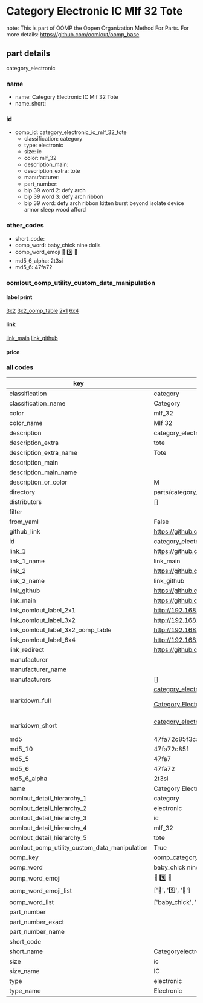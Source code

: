 # Category Electronic IC Mlf 32 Tote  

note: This is part of OOMP the Oopen Organization Method For Parts. For more details: https://github.com/oomlout/oomp_base

##  part details
  



category_electronic



### name
* name: Category Electronic IC Mlf 32 Tote
* name_short: 
### id
* oomp_id: category_electronic_ic_mlf_32_tote
  * classification: category
  * type: electronic
  * size: ic
  * color: mlf_32
  * description_main: 
  * description_extra: tote
  * manufacturer: 
  * part_number: 
  * bip 39 word 2: defy arch
  * bip 39 word 3: defy arch ribbon
  * bip 39 word: defy arch ribbon kitten burst beyond isolate device armor sleep wood afford

### other_codes
* short_code: 
* oomp_word: baby_chick nine dolls
* oomp_word_emoji :baby_chick: :nine: :dolls:
* md5_6_alpha: 2t3si
* md5_6: 47fa72






### oomlout_oomp_utility_custom_data_manipulation
#### label print
[3x2](http://192.168.1.245:1112/?label=oomp%202t3si)
[3x2_oomp_table](http://192.168.1.108:1112/?label=oomp%202t3si)
[2x1](http://192.168.1.242:1112/?label=oomp%202t3si)
[6x4](http://192.168.1.55:1112/?label=oomp%202t3si)    

#### link

[link_main](https://github.com/oomlout/oomlout_oomp_version_1_messy/tree/main/parts/category_electronic_ic_mlf_32_tote) [link_github](https://github.com/oomlout/oomlout_oomp_version_1_messy/tree/main/parts/category_electronic_ic_mlf_32_tote)                             

#### price







### all codes 
| key | value |  
| --- | --- |  
| classification | category |  
| classification_name | Category |  
| color | mlf_32 |  
| color_name | Mlf 32 |  
| description | category_electronic |  
| description_extra | tote |  
| description_extra_name | Tote |  
| description_main |  |  
| description_main_name |  |  
| description_or_color | M  |  
| directory | parts/category_electronic_ic_mlf_32_tote |  
| distributors | [] |  
| filter |  |  
| from_yaml | False |  
| github_link | https://github.com/oomlout/oomlout_oomp_part_src/tree/main/parts/category_electronic_ic_mlf_32_tote |  
| id | category_electronic_ic_mlf_32_tote |  
| link_1 | https://github.com/oomlout/oomlout_oomp_version_1_messy/tree/main/parts/category_electronic_ic_mlf_32_tote |  
| link_1_name | link_main |  
| link_2 | https://github.com/oomlout/oomlout_oomp_version_1_messy/tree/main/parts/category_electronic_ic_mlf_32_tote |  
| link_2_name | link_github |  
| link_github | https://github.com/oomlout/oomlout_oomp_version_1_messy/tree/main/parts/category_electronic_ic_mlf_32_tote |  
| link_main | https://github.com/oomlout/oomlout_oomp_version_1_messy/tree/main/parts/category_electronic_ic_mlf_32_tote |  
| link_oomlout_label_2x1 | http://192.168.1.242:1112/?label=oomp%202t3si |  
| link_oomlout_label_3x2 | http://192.168.1.245:1112/?label=oomp%202t3si |  
| link_oomlout_label_3x2_oomp_table | http://192.168.1.108:1112/?label=oomp%202t3si |  
| link_oomlout_label_6x4 | http://192.168.1.55:1112/?label=oomp%202t3si |  
| link_redirect | https://github.com/oomlout/oomlout_oomp_version_1_messy/tree/main/parts/category_electronic_ic_mlf_32_tote |  
| manufacturer |  |  
| manufacturer_name |  |  
| manufacturers | [] |  
| markdown_full | [category_electronic_ic_mlf_32_tote](none)<br>[](none)<br>[Category Electronic Ic Mlf 32 Tote](none)<br><br> |  
| markdown_short | [category_electronic_ic_mlf_32_tote](none)<br><br> |  
| md5 | 47fa72c85f3caed0570f67b57202c1cd |  
| md5_10 | 47fa72c85f |  
| md5_5 | 47fa7 |  
| md5_6 | 47fa72 |  
| md5_6_alpha | 2t3si |  
| name | Category Electronic IC Mlf 32 Tote |  
| oomlout_detail_hierarchy_1 | category |  
| oomlout_detail_hierarchy_2 | electronic |  
| oomlout_detail_hierarchy_3 | ic |  
| oomlout_detail_hierarchy_4 | mlf_32 |  
| oomlout_detail_hierarchy_5 | tote |  
| oomlout_oomp_utility_custom_data_manipulation | True |  
| oomp_key | oomp_category_electronic_ic_mlf_32_tote |  
| oomp_word | baby_chick nine dolls |  
| oomp_word_emoji | :baby_chick: :nine: :dolls: |  
| oomp_word_emoji_list | [':baby_chick:', ':nine:', ':dolls:'] |  
| oomp_word_list | ['baby_chick', 'nine', 'dolls'] |  
| part_number |  |  
| part_number_exact |  |  
| part_number_name |  |  
| short_code |  |  
| short_name | Categoryelectronic |  
| size | ic |  
| size_name | IC |  
| type | electronic |  
| type_name | Electronic |  
